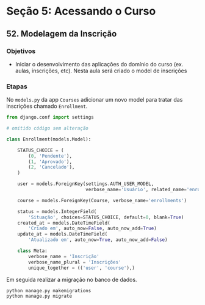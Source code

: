 # Seção 5: Acessando o Curso

## 52. Modelagem da Inscrição

### Objetivos

* Iniciar o desenvolvimento das aplicações do domínio do curso (ex. aulas, inscrições, etc). Nesta aula será criado o model de inscrições

### Etapas

No `models.py` da app `Courses` adicionar um novo model para tratar das inscrições chamado `Enrollment`.

```Python
from django.conf import settings

# omitido código sem alteração

class Enrollment(models.Model):

    STATUS_CHOICE = (
        (0, 'Pendente'),
        (1, 'Aprovado'),
        (2, 'Cancelado'),
    )

    user = models.ForeignKey(settings.AUTH_USER_MODEL,
                             verbose_name='Usuário', related_name='enrollments')

    course = models.ForeignKey(Course, verbose_name='enrollments')

    status = models.IntegerField(
        'Situação', choices=STATUS_CHOICE, default=0, blank=True)
    created_at = models.DateTimeField(
        'Criado em', auto_now=False, auto_now_add=True)
    update_at = models.DateTimeField(
        'Atualizado em', auto_now=True, auto_now_add=False)

    class Meta:
        verbose_name = 'Inscrição'
        verbose_name_plural = 'Inscrições'
        unique_together = (('user', 'course'),)
```

Em seguida realizar a migração no banco de dados.

```Shell
python manage.py makemigrations
python manage.py migrate
```